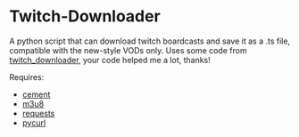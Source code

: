 # Twitch-Downloader
A python script that can download twitch boardcasts and save it as a .ts file, compatible with the new-style VODs only.
Uses some code from [twitch_downloader](https://github.com/ilyalissoboi/twitch_downloader), your code helped me a lot, thanks!

Requires:
- [cement](https://pypi.python.org/pypi/cement/2.4.0)
- [m3u8](https://github.com/ilyalissoboi/m3u8)
- [requests](https://pypi.python.org/pypi/requests)
- [pycurl](https://pypi.python.org/pypi/pycurl/)
